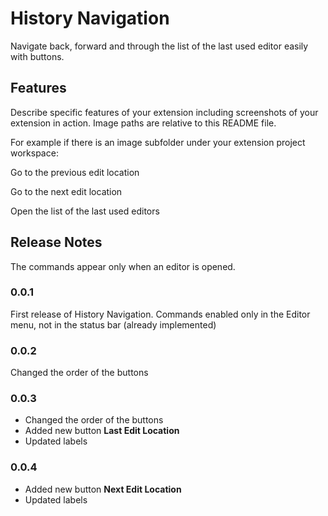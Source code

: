# History Navigation

Navigate back, forward and through the list of the last used editor easily with buttons.

## Features

Describe specific features of your extension including screenshots of your extension in action. Image paths are relative to this README file.

For example if there is an image subfolder under your extension project workspace:

Go to the previous edit location

Go to the next edit location

Open the list of the last used editors

## Release Notes

The commands appear only when an editor is opened.

### 0.0.1

First release of History Navigation. Commands enabled only in the Editor menu, not in the status bar (already implemented)

### 0.0.2

Changed the order of the buttons

### 0.0.3

- Changed the order of the buttons
- Added new button **Last Edit Location**
- Updated labels

### 0.0.4

- Added new button **Next Edit Location**
- Updated labels
